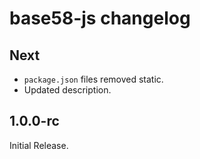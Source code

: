 # base58-js changelog

## Next
- `package.json` files removed static.
- Updated description.

## 1.0.0-rc

Initial Release.
